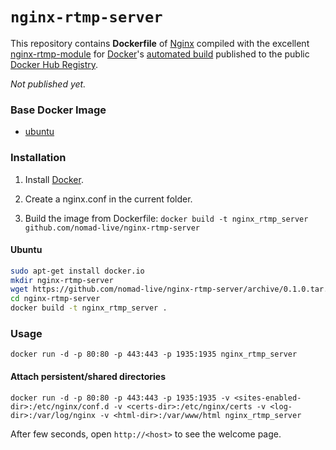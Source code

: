 # `nginx-rtmp-server`

This repository contains **Dockerfile** of [Nginx](http://nginx.org/) compiled with the excellent [nginx-rtmp-module](https://github.com/arut/nginx-rtmp-module) for [Docker](https://www.docker.com/)'s [automated build](https://registry.hub.docker.com/u/dockerfile/nginx/) published to the public [Docker Hub Registry](https://registry.hub.docker.com/).

*Not published yet.*


### Base Docker Image

* [ubuntu](https://registry.hub.docker.com/_/ubuntu/)


### Installation

1. Install [Docker](https://www.docker.com/).

2. Create a nginx.conf in the current folder.

3. Build the image from Dockerfile: `docker build -t nginx_rtmp_server github.com/nomad-live/nginx-rtmp-server`


#### Ubuntu

```bash
sudo apt-get install docker.io
mkdir nginx-rtmp-server
wget https://github.com/nomad-live/nginx-rtmp-server/archive/0.1.0.tar.gz -O - | tar -zxf - --strip=1 -C ./nginx-rtmp-server
cd nginx-rtmp-server
docker build -t nginx_rtmp_server .
```


### Usage

    docker run -d -p 80:80 -p 443:443 -p 1935:1935 nginx_rtmp_server

#### Attach persistent/shared directories

    docker run -d -p 80:80 -p 443:443 -p 1935:1935 -v <sites-enabled-dir>:/etc/nginx/conf.d -v <certs-dir>:/etc/nginx/certs -v <log-dir>:/var/log/nginx -v <html-dir>:/var/www/html nginx_rtmp_server

After few seconds, open `http://<host>` to see the welcome page.